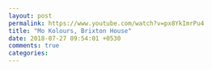 ```yaml
---
layout: post
permalink: https://www.youtube.com/watch?v=px8YkImrPu4
title: "Mo Kolours, Brixton House"
date: 2018-07-27 09:54:01 +0530
comments: true
categories: 
---
```

